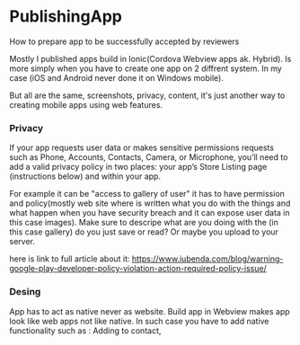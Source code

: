 # PublishingApp
How to prepare app to be successfully accepted by reviewers

Mostly I published apps build in Ionic(Cordova Webview apps ak. Hybrid). Is more simply when you have to create one app on 2 diffrent system. In my case (iOS and Android never done it on Windows mobile).

But all are the same, screenshots, privacy, content, it's just another way to creating mobile apps using web features.

### Privacy
If your app requests user data or makes sensitive permissions requests such as Phone, Accounts, Contacts, Camera, or Microphone, you’ll need to add a valid privacy policy in two places: your app’s Store Listing page (instructions below) and within your app.

For example it can be "access to gallery of user" it has to have permission and policy(mostly web site where is written what you do with the things and what happen when you have security breach and it can expose user data in this case images). Make sure to descripe what are you doing with the (in this case gallery) do you just save or read? Or maybe you upload to your server. 

here is link to full article about it: https://www.iubenda.com/blog/warning-google-play-developer-policy-violation-action-required-policy-issue/
              
### Desing              
App has to act as native never as website. Build app in Webview makes app look like web apps not like native. In such case you have to add native functionality such as : Adding to contact, 

